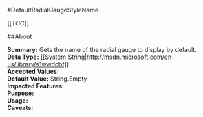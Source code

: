 #DefaultRadialGaugeStyleName

[[_TOC_]]

##About

**Summary:**  Gets the name of the radial gauge to display by default.   
**Data Type:** [[System.String|http://msdn.microsoft.com/en-us/library/s1wwdcbf]]  
**Accepted Values:**   
**Default Value:** String.Empty  
**Impacted Features:**   
**Purpose:**   
**Usage:**   
**Caveats:**   

